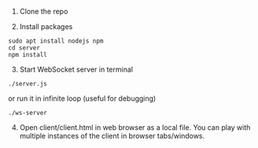 1. Clone the repo

2. Install packages
```
sudo apt install nodejs npm
cd server
npm install
```

3. Start WebSocket server in terminal
```
./server.js
```
or run it in infinite loop (useful for debugging)
```
./ws-server
```

4. Open client/client.html in web browser as a local file. You can play with multiple instances of the client in browser tabs/windows.
